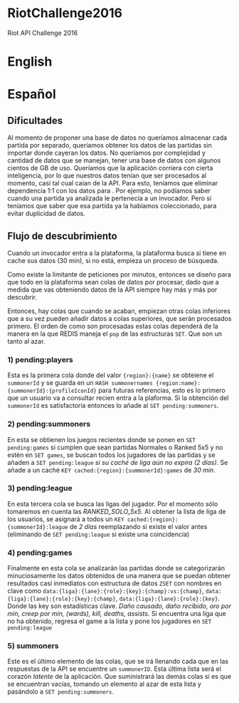 RiotChallenge2016
===========

Riot API Challenge 2016

# English

# Español

## Dificultades

Al momento de proponer una base de datos no queríamos almacenar cada partida por separado, queríamos obtener los datos de las partidas sin importar donde cayeran los datos. No queríamos por complejidad y cantidad de datos que se manejan, tener una base de datos con algunos cientos de GB de uso. Queríamos que la aplicación corriera con cierta inteligencia, por lo que nuestros datos tenían que ser procesados al momento, casi tal cual caían de la API.
Para esto, teníamos que eliminar dependencia 1:1 con los datos para . Por ejemplo, no podíamos saber cuando una partida ya analizada le pertenecía a un invocador. Pero sí teníamos que saber que esa partida ya la habíamos coleccionado, para evitar duplicidad de datos.

## Flujo de descubrimiento

Cuando un invocador entra a la plataforma, la plataforma busca si tiene en cache sus datos (30 min), si no está, empieza un proceso de búsqueda.

Como existe la limitante de peticiones por minutos, entonces se diseño para que todo en la plataforma sean colas de datos por procesar, dado que a medida que vas obteniendo datos de la API siempre hay más y más por descubrir.

Entonces, hay colas que cuando se acaban, empiezan otras colas inferiores que a su vez pueden añadir datos a colas superiores, que serán procesados primero.
El orden de como son procesadas estas colas dependerá de la manera en la que REDIS maneja el `pop` de las estructuras `SET`. Que son un tanto al azar.

### 1) pending:players

Esta es la primera cola donde del valor `{region}:{name}` se obteiene el `summonerId` y se guarda en un `HASH summonernames {region:name}:{summonerId}:{profileIconId}` para futuras referencias, esto es lo primero que un usuario va a consultar recien entra a la plaforma. Si la obtención del `summonerId` es satisfactoria entonces lo añade al `SET pending:summoners`.

### 2) pending:summoners

En esta se obtienen los juegos recientes donde se ponen en `SET pending:games` si cumplen que sean partidas Normales o Ranked 5x5 y no estén en `SET games`, se buscan todos los jugadores de las partidas y se añaden a `SET pending:league` _si su caché de liga aún no expira (2 días)_. Se añade a un caché `KEY cached:{region}:{summonerId}:games` de _30 min_.

### 3) pending:league

En esta tercera cola se busca las ligas del jugador. Por el momento sólo tomaremos en cuenta las *RANKED_SOLO_5x5*. Al obtener la lista de liga de los usuarios,
se asignará a todos un `KEY cached:{region}:{summonerId}:league` de _2 días_ reemplazando si existe el valor antes (eliminando de `SET pending:league` si existe una coincidencia)

### 4) pending:games

Finalmente en esta cola se analizarán las partidas donde se categorizarán minuciosamente los datos obtenidos de una manera que se puedan obtener resultados casi inmediatos con estructura de datos `ZSET` con nombres en clave como
`data:{liga}:{lane}:{role}:{key}:{champ}:vs:{champ}`,
`data:{liga}:{lane}:{role}:{key}:{champ}`,
`data:{liga}:{lane}:{role}:{key}`.
Donde las key son estadísticas clave. _Daño causado, daño recibido, oro por min, creep  por min, (wards), kill, deaths, assists._
Si encuentra una liga que no ha obtenido, regresa el game a la lista y pone los jugadores en `SET pending:league`

### 5) summoners

Este es el último elemento de las colas, que se irá llenando cada que en las respuestas de la API se encuentre un `summonerID`.
Esta última lista será el corazón _latente_ de la aplicación. Que suministrará las demás colas si es que se encuentran vacías, tomando un elemento al azar de esta lista y pasándolo a `SET pending:summoners`.
